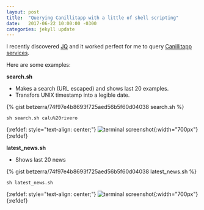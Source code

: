 ```yaml
---
layout: post
title:  "Querying Canillitapp with a little of shell scripting"
date:   2017-06-22 10:00:00 -0300
categories: jekyll update
---
```


I recently discovered [JQ](https://github.com/stedolan/jq) and it worked perfect for me to query [Canillitapp services](https://github.com/Canillitapp/headlines-api).

Here are some examples:

**search.sh**

- Makes a search (URL escaped) and shows last 20 examples. 
- Transfors UNIX timestamp into a legible date.

{% gist betzerra/74f97e4b8693f725aed56b5f60d04038 search.sh %}

`sh search.sh calu%20rivero`

{:refdef: style="text-align: center;"}
![terminal screenshot]({{site.url}}/assets/canillitapp_terminal_001.png){:width="700px"}
{:refdef}

**latest_news.sh**

- Shows last 20 news

{% gist betzerra/74f97e4b8693f725aed56b5f60d04038 latest_news.sh %}

`sh latest_news.sh`

{:refdef: style="text-align: center;"}
![terminal screenshot]({{site.url}}/assets/canillitapp_terminal_002.png){:width="700px"}
{:refdef}
